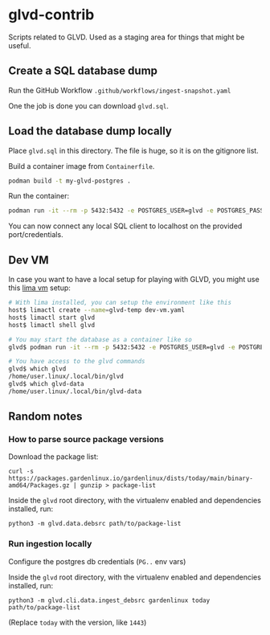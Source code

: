 # glvd-contrib
Scripts related to GLVD. Used as a staging area for things that might be useful.


## Create a SQL database dump

Run the GitHub Workflow `.github/workflows/ingest-snapshot.yaml`

One the job is done you can download `glvd.sql`.

## Load the database dump locally

Place `glvd.sql` in this directory.
The file is huge, so it is on the gitignore list.

Build a container image from `Containerfile`.

```bash
podman build -t my-glvd-postgres .
```

Run the container:

```bash
podman run -it --rm -p 5432:5432 -e POSTGRES_USER=glvd -e POSTGRES_PASSWORD=glvd -e POSTGRES_DB=glvd  localhost/my-glvd-postgres:latest
```

You can now connect any local SQL client to localhost on the provided port/credentials.

## Dev VM

In case you want to have a local setup for playing with GLVD, you might use this [lima vm](https://github.com/lima-vm/lima) setup:

```bash
# With lima installed, you can setup the environment like this
host$ limactl create --name=glvd-temp dev-vm.yaml
host$ limactl start glvd
host$ limactl shell glvd

# You may start the database as a container like so
glvd$ podman run -it --rm -p 5432:5432 -e POSTGRES_USER=glvd -e POSTGRES_PASSWORD=glvd -e POSTGRES_DB=glvd ghcr.io/gardenlinux/glvd-postgres:edge

# You have access to the glvd commands
glvd$ which glvd
/home/user.linux/.local/bin/glvd
glvd$ which glvd-data
/home/user.linux/.local/bin/glvd-data
```

## Random notes

### How to parse source package versions

Download the package list:

```
curl -s https://packages.gardenlinux.io/gardenlinux/dists/today/main/binary-amd64/Packages.gz | gunzip > package-list
```

Inside the `glvd` root directory, with the virtualenv enabled and dependencies installed, run:

```
python3 -m glvd.data.debsrc path/to/package-list
```

### Run ingestion locally

Configure the postgres db credentials (`PG..` env vars)

Inside the `glvd` root directory, with the virtualenv enabled and dependencies installed, run:

```
python3 -m glvd.cli.data.ingest_debsrc gardenlinux today path/to/package-list
```

(Replace `today` with the version, like `1443`)
